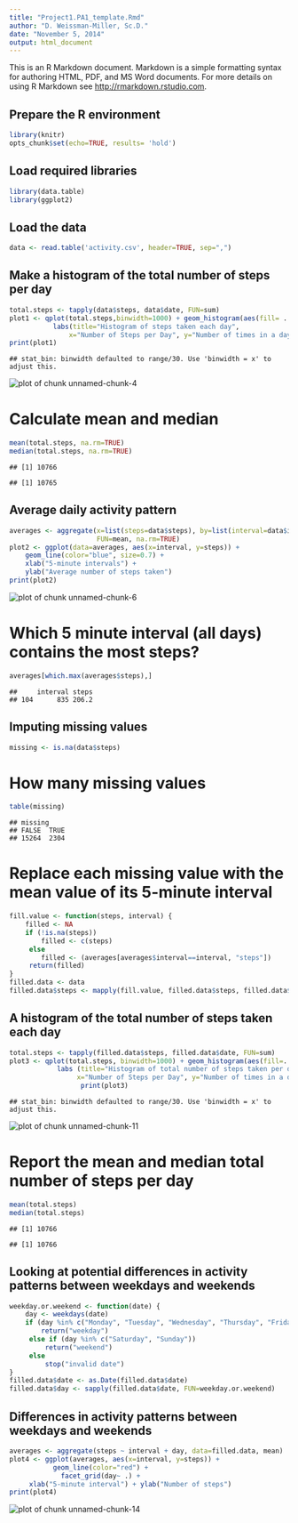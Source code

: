 ```yaml
---
title: "Project1.PA1_template.Rmd"
author: "D. Weissman-Miller, Sc.D."
date: "November 5, 2014"
output: html_document
---
```


This is an R Markdown document. Markdown is a simple formatting syntax for authoring HTML, PDF, and MS Word documents. For more details on using R Markdown see <http://rmarkdown.rstudio.com>.

## Prepare the R environment


```r
library(knitr)
opts_chunk$set(echo=TRUE, results= 'hold')
```

## Load required libraries


```r
library(data.table)
library(ggplot2)
```

## Load the data


```r
data <- read.table('activity.csv', header=TRUE, sep=",")
```

## Make a histogram of the total number of steps per day


```r
total.steps <- tapply(data$steps, data$date, FUN=sum)
plot1 <- qplot(total.steps,binwidth=1000) + geom_histogram(aes(fill= ..count..)) +
           labs(title="Histogram of steps taken each day",
               x="Number of Steps per Day", y="Number of times in a day(count)") + theme_bw()
print(plot1)
```

```
## stat_bin: binwidth defaulted to range/30. Use 'binwidth = x' to adjust this.
```

![plot of chunk unnamed-chunk-4](figure/unnamed-chunk-4.png) 

# Calculate mean and median


```r
mean(total.steps, na.rm=TRUE)
median(total.steps, na.rm=TRUE)
```

```
## [1] 10766
```

```
## [1] 10765
```

## Average daily activity pattern


```r
averages <- aggregate(x=list(steps=data$steps), by=list(interval=data$interval),
                      FUN=mean, na.rm=TRUE)
plot2 <- ggplot(data=averages, aes(x=interval, y=steps)) +
    geom_line(color="blue", size=0.7) +
    xlab("5-minute intervals") +
    ylab("Average number of steps taken")
print(plot2)
```

![plot of chunk unnamed-chunk-6](figure/unnamed-chunk-6.png) 

# Which 5 minute interval (all days) contains the most steps?


```r
averages[which.max(averages$steps),]
```

```
##     interval steps
## 104      835 206.2
```

## Imputing missing values


```r
missing <- is.na(data$steps)
```

# How many missing values


```r
table(missing)
```

```
## missing
## FALSE  TRUE 
## 15264  2304
```

# Replace each missing value with the mean value of its 5-minute interval


```r
fill.value <- function(steps, interval) {
    filled <- NA
    if (!is.na(steps))
        filled <- c(steps)
     else
        filled <- (averages[averages$interval==interval, "steps"])
     return(filled)
}
filled.data <- data
filled.data$steps <- mapply(fill.value, filled.data$steps, filled.data$interval)
```

## A histogram of the total number of steps taken each day


```r
total.steps <- tapply(filled.data$steps, filled.data$date, FUN=sum)
plot3 <- qplot(total.steps, binwidth=1000) + geom_histogram(aes(fill=..count..)) +
            labs (title="Histogram of total number of steps taken per day", 
                 x="Number of Steps per Day", y="Number of times in a day(count)") + theme_bw()
                  print(plot3)
```

```
## stat_bin: binwidth defaulted to range/30. Use 'binwidth = x' to adjust this.
```

![plot of chunk unnamed-chunk-11](figure/unnamed-chunk-11.png) 

# Report the mean and median total number of steps per day


```r
mean(total.steps)
median(total.steps)
```

```
## [1] 10766
```

```
## [1] 10766
```

## Looking at potential differences in activity patterns between  weekdays and weekends


```r
weekday.or.weekend <- function(date) {
    day <- weekdays(date)
    if (day %in% c("Monday", "Tuesday", "Wednesday", "Thursday", "Friday"))
        return("weekday")
     else if (day %in% c("Saturday", "Sunday"))
         return("weekend")
     else
         stop("invalid date")
}
filled.data$date <- as.Date(filled.data$date)
filled.data$day <- sapply(filled.data$date, FUN=weekday.or.weekend)
```

## Differences in activity patterns between weekdays and weekends


```r
averages <- aggregate(steps ~ interval + day, data=filled.data, mean)
plot4 <- ggplot(averages, aes(x=interval, y=steps)) + 
           geom_line(color="red") + 
             facet_grid(day~ .) +
     xlab("5-minute interval") + ylab("Number of steps")
print(plot4)
```

![plot of chunk unnamed-chunk-14](figure/unnamed-chunk-14.png) 



